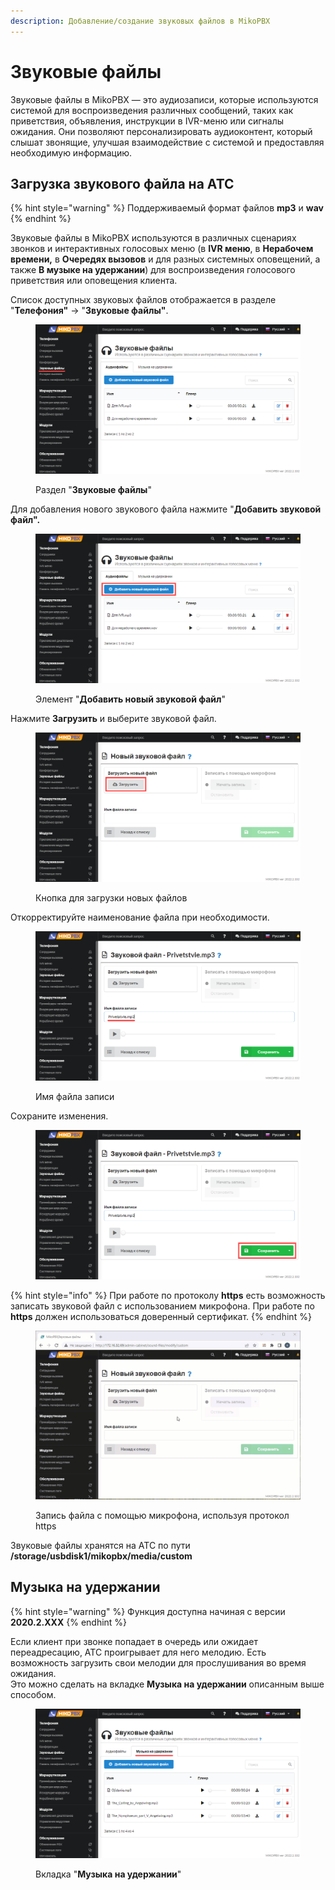 ```yaml
---
description: Добавление/создание звуковых файлов в MikoPBX
---
```


# Звуковые файлы

Звуковые файлы в MikoPBX — это аудиозаписи, которые используются системой для воспроизведения различных сообщений, таких как приветствия, объявления, инструкции в IVR-меню или сигналы ожидания. Они позволяют персонализировать аудиоконтент, который слышат звонящие, улучшая взаимодействие с системой и предоставляя необходимую информацию.

## Загрузка звукового файла на АТС

{% hint style="warning" %}
Поддерживаемый формат файлов **mp3** и **wav**
{% endhint %}

Звуковые файлы в MikoPBX используются в различных сценариях звонков и интерактивных голосовых меню (в **IVR меню**, в **Нерабочем времени,** в **Очередях вызовов** и для разных системных оповещений, а также **В музыке на удержании**) для воспроизведения голосового приветствия или оповещения клиента.

Список доступных звуковых файлов отображается в разделе "**Телефония"** -> "**Звуковые файлы"**.

<figure><img src="../../.gitbook/assets/zvuk_fayl_0.png" alt=""><figcaption><p>Раздел "<strong>Звуковые файлы</strong>"</p></figcaption></figure>

Для добавления нового звукового файла нажмите "**Добавить звуковой файл".**

<figure><img src="../../.gitbook/assets/zvuk_fayl_1.png" alt=""><figcaption><p>Элемент "<strong>Добавить новый звуковой файл</strong>"</p></figcaption></figure>

Нажмите **Загрузить** и выберите звуковой файл.&#x20;

<figure><img src="../../.gitbook/assets/zvuk_fayl_2.png" alt=""><figcaption><p>Кнопка для загрузки новых файлов</p></figcaption></figure>

Откорректируйте наименование файла при необходимости.

<figure><img src="../../.gitbook/assets/zvuk_fayl_3.png" alt=""><figcaption><p>Имя файла записи</p></figcaption></figure>

Сохраните изменения.

<figure><img src="../../.gitbook/assets/zvuk_fayl_4.png" alt=""><figcaption></figcaption></figure>

{% hint style="info" %}
При работе по протоколу **https** есть возможность записать звуковой файл с использованием микрофона. При работе по **https** должен использоваться доверенный сертификат.
{% endhint %}

<figure><img src="../../.gitbook/assets/zvuk_fayl_0.gif" alt=""><figcaption><p>Запись файла с помощью микрофона, используя протокол https</p></figcaption></figure>

Звуковые файлы хранятся на АТС по пути **/storage/usbdisk1/mikopbx/media/custom**

## Музыка на удержании <a href="#muzyka_na_uderzhanii" id="muzyka_na_uderzhanii"></a>

{% hint style="warning" %}
Функция доступна начиная с версии **2020.2.XXX**
{% endhint %}

Если клиент при звонке попадает в очередь или ожидает переадресацию, АТС проигрывает для него мелодию. Есть возможность загрузить свои мелодии для прослушивания во время ожидания. \
Это можно сделать на вкладке **Музыка на удержании** описанным выше способом.

<figure><img src="../../.gitbook/assets/zvuk_fayl_5.png" alt=""><figcaption><p>Вкладка "<strong>Музыка на удержании</strong>"</p></figcaption></figure>
